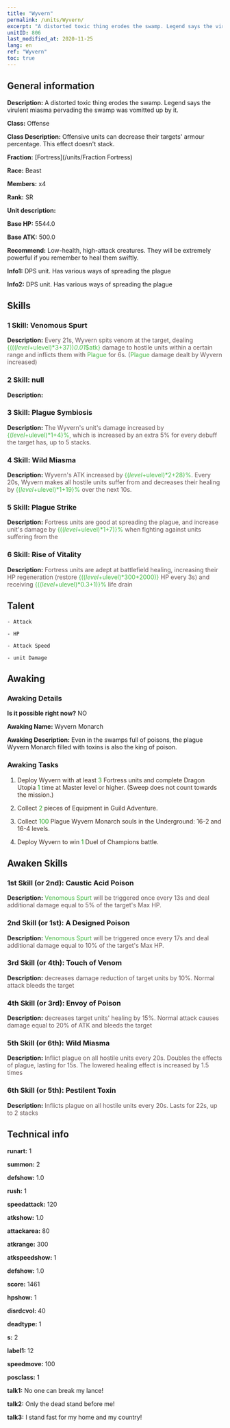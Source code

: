 ```yaml
---
title: "Wyvern"
permalink: /units/Wyvern/
excerpt: "A distorted toxic thing erodes the swamp. Legend says the virulent miasma pervading the swamp was vomitted up by it."
unitID: 806
last_modified_at: 2020-11-25
lang: en
ref: "Wyvern"
toc: true
---
```

## General information
 **Description:** A distorted toxic thing erodes the swamp. Legend says the virulent miasma pervading the swamp was vomitted up by it.

 **Class:** Offense

 **Class Description:** Offensive units can decrease their targets' armour percentage. This effect doesn't stack.

 **Fraction:** [Fortress](/units/Fraction Fortress)

 **Race:** Beast

 **Members:** x4

 **Rank:** SR

 **Unit description:** 

 **Base HP:** 5544.0

 **Base ATK:** 500.0

 **Recommend:** Low-health, high-attack creatures. They will be extremely powerful if you remember to heal them swiftly.

 **Info1:** DPS unit. Has various ways of spreading the plague

 **Info2:** DPS unit. Has various ways of spreading the plague

## Skills
### 1 Skill: Venomous Spurt
 **Description:** <span style="color: #645252">Every 21s, Wyvern spits venom at the target, dealing <span style="color: black"><span style="color: #48b946">{((($level+$ulevel)*3+37))*0.01*$atk}<span style="color: black"><span style="color: #645252"> damage to hostile units within a certain range and inflicts them with <span style="color: #48b946">Plague<span style="color: black"><span style="color: #645252"> for 6s. (<span style="color: black"><span style="color: #48b946">Plague<span style="color: black"><span style="color: #645252"> damage dealt by Wyvern increased)<span style="color: black">

### 2 Skill: null
 **Description:** 

### 3 Skill: Plague Symbiosis
 **Description:** <span style="color: #645252">The Wyvern's unit's damage increased by <span style="color: black"><span style="color: #48b946">{($level+$ulevel)*1+4}%<span style="color: black"><span style="color: #645252">, which is increased by an extra 5% for every debuff the target has, up to 5 stacks.<span style="color: black">

### 4 Skill: Wild Miasma
 **Description:** <span style="color: #645252">Wyvern's ATK increased by <span style="color: black"><span style="color: #48b946">{($level+$ulevel)*2+28}%<span style="color: black"><span style="color: #645252">. Every 20s, Wyvern makes all hostile units suffer from <span style="color: black"><span style="color: #48b946"><Plague><span style="color: black"><span style="color: #645252"> and decreases their healing by <span style="color: black"><span style="color: #48b946">{($level+$ulevel)*1+19}%<span style="color: black"><span style="color: #645252">  over the next 10s.<span style="color: black">

### 5 Skill: Plague Strike
 **Description:** <span style="color: #645252">Fortress units are good at spreading the plague, and increase unit's damage by <span style="color: black"><span style="color: #48b946">{(($level+$ulevel)*1+7)}%<span style="color: black"><span style="color: #645252"> when fighting against units suffering from the <plague><span style="color: black">

### 6 Skill: Rise of Vitality
 **Description:** <span style="color: #645252">Fortress units are adept at battlefield healing, increasing their HP regeneration (restore <span style="color: black"><span style="color: #48b946">{(($level+$ulevel)*300+2000)}<span style="color: black"><span style="color: #645252"> HP every 3s) and receiving <span style="color: black"><span style="color: #48b946">{(($level+$ulevel)*0.3+1)}%<span style="color: black"><span style="color: #645252"> life drain<span style="color: black">

## Talent

    - Attack

    - HP

    - Attack Speed

    - unit Damage

## Awaking
### Awaking Details
 **Is it possible right now?** NO

 **Awaking Name:** Wyvern Monarch

 **Awaking Description:** Even in the swamps full of poisons, the plague Wyvern Monarch filled with toxins is also the king of poison.

### Awaking Tasks
 1. <span style="color: #3c2a1e">Deploy Wyvern with at least <span style="color: black"><span style="color: #1ca216">3<span style="color: black"><span style="color: #3c2a1e"> Fortress units and complete Dragon Utopia <span style="color: black"><span style="color: #1ca216">1<span style="color: black"><span style="color: #3c2a1e"> time at Master level or higher. (Sweep does not count towards the mission.)<span style="color: black">

 2. <span style="color: #3c2a1e">Collect <span style="color: black"><span style="color: #1ca216">2<span style="color: black"><span style="color: #3c2a1e"> pieces of Equipment in Guild Adventure.<span style="color: black">

 3. <span style="color: #3c2a1e">Collect <span style="color: black"><span style="color: #1ca216">100<span style="color: black"><span style="color: #3c2a1e"> Plague Wyvern Monarch souls in the Underground: 16-2 and 16-4 levels.<span style="color: black">

 4. <span style="color: #3c2a1e">Deploy Wyvern to win <span style="color: black"><span style="color: #1ca216">1<span style="color: black"><span style="color: #3c2a1e"> Duel of Champions battle.<span style="color: black">

## Awaken Skills

### 1st Skill (or 2nd): Caustic Acid Poison
 **Description:** <span style="color: #48b946">Venomous Spurt<span style="color: black"><span style="color: #645252"> will be triggered once every 13s and deal additional damage equal to 5% of the target's Max HP.<span style="color: black">

### 2nd Skill (or 1st): A Designed Poison
 **Description:** <span style="color: #48b946">Venomous Spurt<span style="color: black"><span style="color: #645252"> will be triggered once every 17s and deal additional damage equal to 10% of the target's Max HP.<span style="color: black">

### 3rd Skill (or 4th): Touch of Venom
 **Description:** <span style="color: #48b946"><Vicious Claw><span style="color: black"><span style="color: #645252">decreases damage reduction of target units by 10%. Normal attack bleeds the target<span style="color: black">

### 4th Skill (or 3rd): Envoy of Poison
 **Description:** <span style="color: #48b946"><Vicious Claw><span style="color: black"><span style="color: #645252">decreases target units' healing by 15%. Normal attack causes damage equal to 20% of ATK and bleeds the target<span style="color: black">

### 5th Skill (or 6th): Wild Miasma
 **Description:** <span style="color: #48b946"><Wild Miasma><span style="color: black"><span style="color: #645252">Inflict plague on all hostile units every 20s. Doubles the effects of plague, lasting for 15s. The lowered healing effect is increased by 1.5 times<span style="color: black">

### 6th Skill (or 5th): Pestilent Toxin
 **Description:** <span style="color: #48b946"><Wild Miasma><span style="color: black"><span style="color: #645252">Inflicts plague on all hostile units every 20s. Lasts for 22s, up to 2 stacks<span style="color: black">

## Technical info
 **runart:** 1

 **summon:** 2

 **defshow:** 1.0

 **rush:** 1

 **speedattack:** 120

 **atkshow:** 1.0

 **attackarea:** 80

 **atkrange:** 300

 **atkspeedshow:** 1

 **defshow:** 1.0

 **score:** 1461

 **hpshow:** 1

 **disrdcvol:** 40

 **deadtype:** 1

 **s:** 2

 **label1:** 12

 **speedmove:** 100

 **posclass:** 1

 **talk1:** No one can break my lance!

 **talk2:** Only the dead stand before me!

 **talk3:** I stand fast for my home and my country!

